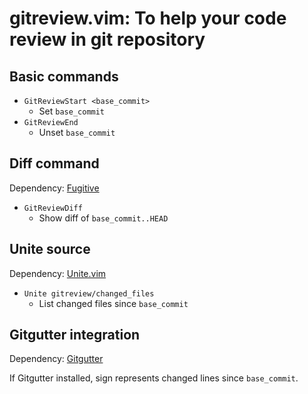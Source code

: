 # gitreview.vim: To help your code review in git repository

## Basic commands

* `GitReviewStart <base_commit>`
  * Set `base_commit`
* `GitReviewEnd`
  * Unset `base_commit`


## Diff command

Dependency: [Fugitive](https://github.com/tpope/vim-fugitive)

* `GitReviewDiff`
  * Show diff of `base_commit..HEAD`


## Unite source

Dependency: [Unite.vim](https://github.com/Shougo/unite.vim)

* `Unite gitreview/changed_files`
  * List changed files since `base_commit`


## Gitgutter integration

Dependency: [Gitgutter](https://github.com/airblade/vim-gitgutter)

If Gitgutter installed, sign represents changed lines since `base_commit`.
